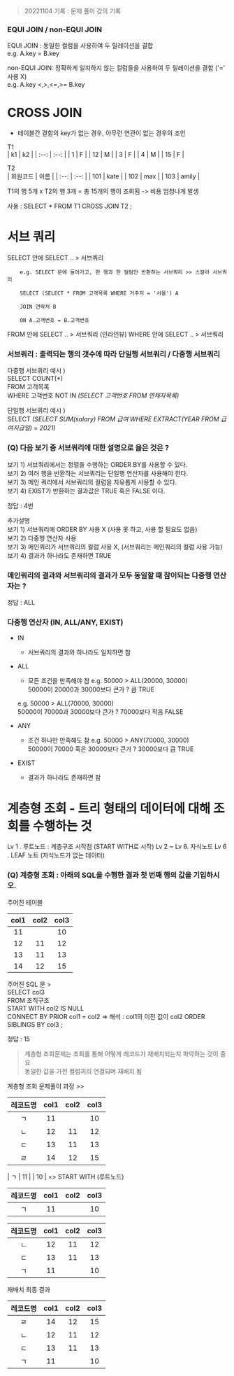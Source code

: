 > 20221104 기록 : 문제 풀이 강의 기록

### EQUI JOIN / non-EQUI JOIN

EQUI JOIN : 동일한 컬럼을 사용하여 두 릴레이션을 결합  
e.g. A.key = B.key

non-EQUI JOIN: 정확하게 일치하지 않는 컬럼들을 사용하여 두 릴레이션을 결합 ('=' 사용 X)  
e.g. A.key <,>,<=,>= B.key

# CROSS JOIN

- 테이블간 결합의 key가 없는 경우, 아무런 연관이 없는 경우의 조인

T1  
| k1 | k2 |
| :--: | :--: |
| 1 | F |
| 12 | M |
| 3 | F |
| 4 | M |
| 15 | F |

T2  
| 회원코드 | 이름 |
| :--: | :--: |
| 101 | kate |
| 102 | max |
| 103 | amily |

T1의 행 5개 x T2의 행 3개 = 총 15개의 행이 조회됨 -> 비용 엄청나게 발생

사용 : SELECT \* FROM T1 CROSS JOIN T2 ;

# 서브 쿼리

SELECT 안에 SELECT .. > 서브쿼리

        e.g. SELECT 문에 들어가고, 한 행과 한 컬럼만 반환하는 서브쿼리 >> 스칼라 서브쿼리

        SELECT (SELECT * FROM 고객목록 WHERE 거주지 = '서울') A

        JOIN 연락처 B

        ON A.고객번호 = B.고객번호

FROM 안에 SELECT .. > 서브쿼리 (인라인뷰)
WHERE 안에 SELECT .. > 서브쿼리

### 서브쿼리 : 출력되는 행의 갯수에 따라 단일행 서브쿼리 / 다중행 서브쿼리

다중행 서브쿼리 예시 )  
SELECT COUNT(\*)  
FROM 고객목록  
WHERE 고객번호 NOT IN _(SELECT 고객번호 FROM 연체자목록)_

단일행 서브쿼리 예시 )  
SELECT _(SELECT SUM(salary) FROM 급여 WHERE EXTRACT(YEAR FROM 급여지급일) = 2021)_

### (Q) 다음 보기 중 서브쿼리에 대한 설명으로 옳은 것은 ?

보기 1) 서브쿼리에서는 정렬을 수행하는 ORDER BY를 사용할 수 있다.  
보기 2) 여러 행을 반환하는 서브쿼리는 단일행 연산자를 사용해야 한다.  
보기 3) 메인 쿼리에서 서브쿼리의 컬럼을 자유롭게 사용할 수 있다.  
보기 4) EXIST가 반환하는 결과값은 TRUE 혹은 FALSE 이다.

정답 : 4번

추가설명  
보기 1) 서브쿼리에 ORDER BY 사용 X (사용 못 하고, 사용 할 필요도 없음)  
보기 2) 다중행 연산자 사용  
보기 3) 메인쿼리가 서브쿼리의 컬럼 사용 X, (서브쿼리는 메인쿼리의 컬럼 사용 가능)  
보기 4) 결과가 하나라도 존재하면 TRUE

### 메인쿼리의 결과와 서브쿼리의 결과가 모두 동일할 때 참이되는 다중행 연산자는 ?

정답 : ALL

### 다중행 연산자 (IN, ALL/ANY, EXIST)

- IN

  - 서브쿼리의 결과와 하나라도 일치하면 참

- ALL

  - 모든 조건을 만족해야 참
    e.g. 50000 > ALL(20000, 30000)  
    50000이 20000과 30000보다 큰가 ? 큼 TRUE

  e.g. 50000 > ALL(70000, 30000)  
  50000이 70000과 30000보다 큰가 ? 70000보다 작음 FALSE

- ANY

  - 조건 하나만 만족해도 참
    e.g. 50000 > ANY(70000, 30000)  
    50000이 70000 혹은 30000보다 큰가 ? 30000보다 큼 TRUE

- EXIST
  - 결과가 하나라도 존재하면 참

# 계층형 조회 - 트리 형태의 데이터에 대해 조회를 수행하는 것

Lv 1 . 루트노드 : 계층구조 시작점 (START WITH로 시작)
Lv 2 ~ Lv 6. 자식노드
Lv 6 . LEAF 노트 (자식노드가 없는 데이터)

### (Q) 계층형 조회 : 아래의 SQL을 수행한 결과 첫 번째 행의 값을 기입하시오.

주어진 테이블

| col1 | col2 | col3 |
| :--: | :--: | :--: |
|  11  |      |  10  |
|  12  |  11  |  12  |
|  13  |  11  |  13  |
|  14  |  12  |  15  |

주어진 SQL 문 >  
SELECT col3  
FROM 조직구조  
START WITH col2 IS NULL  
CONNECT BY PRIOR col1 = col2 => 해석 : col1의 이전 값이 col2
ORDER SIBLINGS BY col3 ;

정답 : 15

> 계층형 조회문제는 조회를 통해 어떻게 레코드가 재배치되는지 파악하는 것이 중요  
> 동일한 값을 가진 컬럼끼리 연결되며 재배치 됨

계층형 조회 문제풀이 과정 >>

| 레코드명 | col1 | col2 | col3 |
| :------: | :--: | :--: | :--: |
|    ㄱ    |  11  |      |  10  |
|    ㄴ    |  12  |  11  |  12  |
|    ㄷ    |  13  |  11  |  13  |
|    ㄹ    |  14  |  12  |  15  |

| ㄱ | 11 | | 10 | => START WITH (루트노드)

| 레코드명 | col1 | col2 | col3 |
| :------: | :--: | :--: | :--: |
|    ㄱ    |  11  |      |  10  |

| 레코드명 | col1 | col2 | col3 |
| :------: | :--: | :--: | :--: |
|    ㄴ    |  12  |  11  |  12  |
|    ㄷ    |  13  |  11  |  13  |
|    ㄱ    |  11  |      |  10  |

재배치 최종 결과

| 레코드명 | col1 | col2 | col3 |
| :------: | :--: | :--: | :--: |
|    ㄹ    |  14  |  12  |  15  |
|    ㄴ    |  12  |  11  |  12  |
|    ㄷ    |  13  |  11  |  13  |
|    ㄱ    |  11  |      |  10  |
